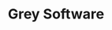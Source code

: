 ---
codehost: https://github.com/https://github.com/grey-software
linkedin: https://linkedin.com/company/grey-software
logohandle: greysoftware
sort: grey
title: Grey Software
twitter: https://x.com/grey_software
website: https://grey.software/
---